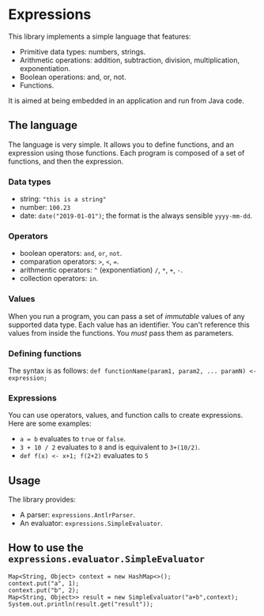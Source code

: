 # Expressions

This library implements a simple language that features:

* Primitive data types: numbers, strings.
* Arithmetic operations: addition, subtraction, division, multiplication, exponentiation.
* Boolean operations: and, or, not.
* Functions.

It is aimed at being embedded in an application and run from Java code.

## The language

The language is very simple. It allows you to define functions, and an expression using those functions.
Each program is composed of a set of functions, and then the expression.

### Data types

* string: `"this is a string"`
* number: `100.23`
* date: `date("2019-01-01")`; the format is the always sensible `yyyy-mm-dd`.

### Operators

* boolean operators: `and`, `or`, `not`.
* comparation operators: `>`, `<`, `=`.
* arithmentic operators: `^` (exponentiation) `/`, `*`, `+`, `-`.
* collection operators: `in`.

### Values

When you run a program, you can pass a set of _immutable_ values of any supported data type. Each value has
an identifier. You can't reference this values from inside the functions. You _must_ pass them as parameters.

### Defining functions

The syntax is as follows: `def functionName(param1, param2, ... paramN) <- expression;`

### Expressions

You can use operators, values, and function calls to create expressions. Here are some examples:

* `a = b` evaluates to `true` or `false`.
* `3 + 10 / 2` evaluates to `8` and is equivalent to `3+(10/2)`.
* `def f(x) <- x+1; f(2+2)` evaluates to `5`

## Usage

The library provides:

* A parser: ```expressions.AntlrParser```.
* An evaluator: ```expressions.SimpleEvaluator```.

## How to use the ```expressions.evaluator.SimpleEvaluator```

    Map<String, Object> context = new HashMap<>();
    context.put("a", 1);
    context.put("b", 2);
    Map<String, Object>> result = new SimpleEvaluator("a+b",context);
    System.out.println(result.get("result"));



    

